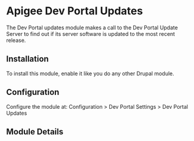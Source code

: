 Apigee Dev Portal Updates
===============================

The Dev Portal updates module makes a call to the Dev Portal Update Server to
find out if its server software is updated to the most recent release.

Installation
-------------

To install this module, enable it like you do any other Drupal module.

Configuration
--------------

Configure the module at: Configuration > Dev Portal Settings > Dev Portal Updates


Module Details
---------------

